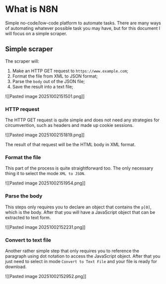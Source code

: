 
# What is N8N

Simple no-code/low-code platform to automate tasks. There are many ways of automating whatever possible task you may have, but for this document I will focus on a simple scraper.

## Simple scraper

The scraper will:

1. Make an HTTP GET request to `https://www.example.com`;
2. Format the file from XML to JSON format;
3. Parse the `body` out of the JSON file;
4. Save the result into a text file;

![[Pasted image 20251002151501.png]]

### HTTP request

The HTTP GET request is quite simple and does not need any strategies for circumvention, such as headers and made up cookie sessions.

![[Pasted image 20251002151819.png]]

The result of that request will be the HTML body in XML format.

### Format the file

This part of the process is quite straightforward too. The only necessary thing it to select the mode `XML to JSON`.

![[Pasted image 20251002151954.png]]

### Parse the body

This steps only requires you to declare an object that contains the `p[0]`, which is the body. After that you will have a JavaScript object that can be extracted to text form.

![[Pasted image 20251002152231.png]]


### Convert to text file

Another rather simple step that only requires you to reference the paragraph using dot notation to access the JavaScript object. After that you just need to select in mode `Convert to Text File` and your file is ready for download.

![[Pasted image 20251002152952.png]]